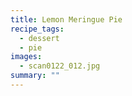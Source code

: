 ```yaml
---
title: Lemon Meringue Pie
recipe_tags:
  - dessert
  - pie
images:
  - scan0122_012.jpg
summary: ""
---
```

